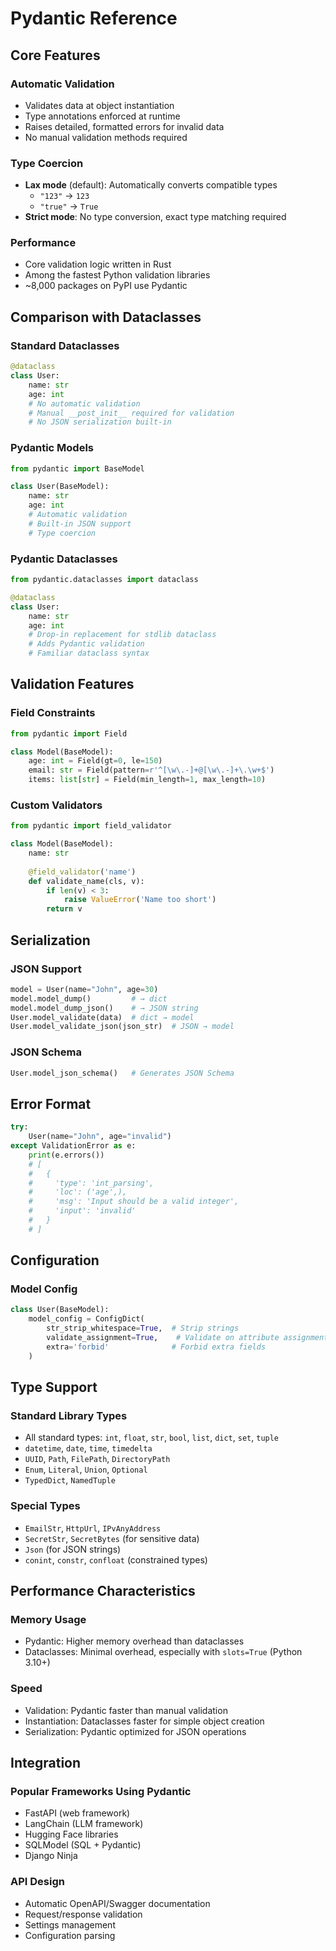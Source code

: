 # Pydantic Reference

## Core Features

### Automatic Validation
- Validates data at object instantiation
- Type annotations enforced at runtime
- Raises detailed, formatted errors for invalid data
- No manual validation methods required

### Type Coercion
- **Lax mode** (default): Automatically converts compatible types
  - `"123"` → `123`
  - `"true"` → `True`
- **Strict mode**: No type conversion, exact type matching required

### Performance
- Core validation logic written in Rust
- Among the fastest Python validation libraries
- ~8,000 packages on PyPI use Pydantic

## Comparison with Dataclasses

### Standard Dataclasses
```python
@dataclass
class User:
    name: str
    age: int
    # No automatic validation
    # Manual __post_init__ required for validation
    # No JSON serialization built-in
```

### Pydantic Models
```python
from pydantic import BaseModel

class User(BaseModel):
    name: str
    age: int
    # Automatic validation
    # Built-in JSON support
    # Type coercion
```

### Pydantic Dataclasses
```python
from pydantic.dataclasses import dataclass

@dataclass
class User:
    name: str
    age: int
    # Drop-in replacement for stdlib dataclass
    # Adds Pydantic validation
    # Familiar dataclass syntax
```

## Validation Features

### Field Constraints
```python
from pydantic import Field

class Model(BaseModel):
    age: int = Field(gt=0, le=150)
    email: str = Field(pattern=r'^[\w\.-]+@[\w\.-]+\.\w+$')
    items: list[str] = Field(min_length=1, max_length=10)
```

### Custom Validators
```python
from pydantic import field_validator

class Model(BaseModel):
    name: str
    
    @field_validator('name')
    def validate_name(cls, v):
        if len(v) < 3:
            raise ValueError('Name too short')
        return v
```

## Serialization

### JSON Support
```python
model = User(name="John", age=30)
model.model_dump()         # → dict
model.model_dump_json()    # → JSON string
User.model_validate(data)  # dict → model
User.model_validate_json(json_str)  # JSON → model
```

### JSON Schema
```python
User.model_json_schema()   # Generates JSON Schema
```

## Error Format
```python
try:
    User(name="John", age="invalid")
except ValidationError as e:
    print(e.errors())
    # [
    #   {
    #     'type': 'int_parsing',
    #     'loc': ('age',),
    #     'msg': 'Input should be a valid integer',
    #     'input': 'invalid'
    #   }
    # ]
```

## Configuration

### Model Config
```python
class User(BaseModel):
    model_config = ConfigDict(
        str_strip_whitespace=True,  # Strip strings
        validate_assignment=True,    # Validate on attribute assignment
        extra='forbid'              # Forbid extra fields
    )
```

## Type Support

### Standard Library Types
- All standard types: `int`, `float`, `str`, `bool`, `list`, `dict`, `set`, `tuple`
- `datetime`, `date`, `time`, `timedelta`
- `UUID`, `Path`, `FilePath`, `DirectoryPath`
- `Enum`, `Literal`, `Union`, `Optional`
- `TypedDict`, `NamedTuple`

### Special Types
- `EmailStr`, `HttpUrl`, `IPvAnyAddress`
- `SecretStr`, `SecretBytes` (for sensitive data)
- `Json` (for JSON strings)
- `conint`, `constr`, `confloat` (constrained types)

## Performance Characteristics

### Memory Usage
- Pydantic: Higher memory overhead than dataclasses
- Dataclasses: Minimal overhead, especially with `slots=True` (Python 3.10+)

### Speed
- Validation: Pydantic faster than manual validation
- Instantiation: Dataclasses faster for simple object creation
- Serialization: Pydantic optimized for JSON operations

## Integration

### Popular Frameworks Using Pydantic
- FastAPI (web framework)
- LangChain (LLM framework)
- Hugging Face libraries
- SQLModel (SQL + Pydantic)
- Django Ninja

### API Design
- Automatic OpenAPI/Swagger documentation
- Request/response validation
- Settings management
- Configuration parsing